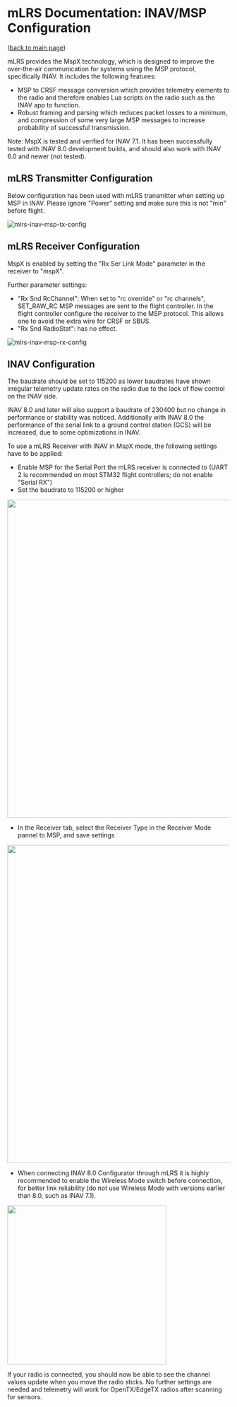 # mLRS Documentation: INAV/MSP Configuration #

([back to main page](../README.md))

mLRS provides the MspX technology, which is designed to improve the over-the-air communication for systems using the MSP protocol, specifically INAV. It includes the following features:
- MSP to CRSF message conversion which provides telemetry elements to the radio and therefore enables Lua scripts on the radio such as the INAV app to function.
- Robust framing and parsing which reduces packet losses to a minimum, and compression of some very large MSP messages to increase probability of successful transmission.

Note: MspX is tested and verified for INAV 7.1. It has been successfully tested with INAV 8.0 development builds, and should also work with INAV 6.0 and newer (not tested).

## mLRS Transmitter Configuration
Below configuration has been used with mLRS transmitter when setting up MSP in INAV. Please ignore "Power" setting and make sure this is not "min" before flight.


![mlrs-inav-msp-tx-config](https://github.com/user-attachments/assets/8bb72fff-c229-4af0-a1d2-a5bee60811b2)


## mLRS Receiver Configuration

MspX is enabled by setting the "Rx Ser Link Mode" parameter in the receiver to "mspX".

Further parameter settings:
- "Rx Snd RcChannel": When set to "rc override" or "rc channels", SET_RAW_RC MSP messages are sent to the flight controller. In the flight controller configure the receiver to the MSP protocol. This allows one to avoid the extra wire for CRSF or SBUS.
- "Rx Snd RadioStat": has no effect.


![mlrs-inav-msp-rx-config](https://github.com/user-attachments/assets/7ff38c7b-bf0e-4f19-8347-5de82ef2d38c)


## INAV Configuration

The baudrate should be set to 115200 as lower baudrates have shown irregular telemetry update rates on the radio due to the lack of flow control on the INAV side. 

INAV 8.0 and later will also support a baudrate of 230400 but no change in performance or stability was noticed. Additionally with INAV 8.0 the performance of the serial link to a ground control station (GCS) will be increased, due to some optimizations in INAV. 

To use a mLRS Receiver with INAV in MspX mode, the following settings have to be applied:
- Enable MSP for the Serial Port the mLRS receiver is connected to (UART 2 is recommended on most STM32 flight controllers; do not enable "Serial RX")
- Set the baudrate to 115200 or higher
  
<img src="images/MSPX_ports.png" width="720px">

- In the Receiver tab, select the Receiver Type in the Receiver Mode pannel to MSP, and save settings
  
<img src="images/MSPX_receivermode.png" width="720px">

- When connecting INAV 8.0 Configurator through mLRS it is highly recommended to enable the Wireless Mode switch before connection, for better link reliability (do not use Wireless Mode with versions earlier than 8.0, such as INAV 7.1).

<img src="images/MSPX_wirelessmode.png" width="360px">

If your radio is connected, you should now be able to see the channel values update when you move the radio sticks. No further settings are needed and telemetry will work for OpenTX/EdgeTX radios after scanning for sensors.
